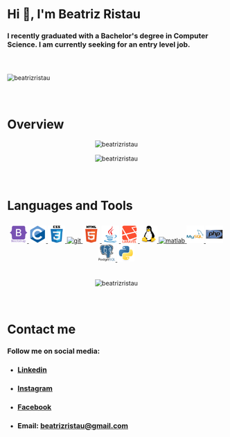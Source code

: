 <div align="left">
    <h1>Hi 👋, I'm Beatriz Ristau</h1>
    <h3>I recently graduated with a Bachelor's degree in Computer Science. I am currently seeking for an entry level job.</h3>
</div>

<!-- profile views -->
<div style="padding-top: 2em">
    <p align="left"> <img src="https://komarev.com/ghpvc/?username=beatrizristau&label=Profile%20views&color=0e75b6&style=flat" alt="beatrizristau" /> </p>
</div>

<!-- GitHub stats & Overview-->
<div style="padding-top: 2em">
    <h1 align="left">Overview</h1>
    <p align="center"><img align="center" src="https://github-readme-stats.vercel.app/api?username=beatrizristau&show_icons=true&locale=en&theme=tokyonight" alt="beatrizristau" /></p>
    <p align="center"><img align="center" src="https://github-readme-streak-stats.herokuapp.com/?user=beatrizristau&theme=tokyonight" alt="beatrizristau" /></p>
</div>

<!-- languages and tools -->
<div style="padding-top: 30px">
    <h1 align="left" style="padding-bottom: 10px">Languages and Tools</h1>
    <p align="center"> 
    <a href="https://getbootstrap.com" target="_blank" rel="noreferrer"> <img src="https://raw.githubusercontent.com/devicons/devicon/master/icons/bootstrap/bootstrap-plain-wordmark.svg" alt="bootstrap" width="40" height="40"/> </a> 
    <a href="https://www.cprogramming.com/" target="_blank" rel="noreferrer"> <img src="https://raw.githubusercontent.com/devicons/devicon/master/icons/c/c-original.svg" alt="c" width="40" height="40"/> </a> 
    <a href="https://www.w3schools.com/css/" target="_blank" rel="noreferrer"> <img src="https://raw.githubusercontent.com/devicons/devicon/master/icons/css3/css3-original-wordmark.svg" alt="css3" width="40" height="40"/> </a> 
    <a href="https://git-scm.com/" target="_blank" rel="noreferrer"> <img src="https://www.vectorlogo.zone/logos/git-scm/git-scm-icon.svg" alt="git" width="40" height="40"/> </a> 
    <a href="https://www.w3.org/html/" target="_blank" rel="noreferrer"> <img src="https://raw.githubusercontent.com/devicons/devicon/master/icons/html5/html5-original-wordmark.svg" alt="html5" width="40" height="40"/> </a> 
    <a href="https://www.java.com" target="_blank" rel="noreferrer"> <img src="https://raw.githubusercontent.com/devicons/devicon/master/icons/java/java-original.svg" alt="java" width="40" height="40"/> </a> 
    <a href="https://laravel.com/" target="_blank" rel="noreferrer"> <img src="https://raw.githubusercontent.com/devicons/devicon/master/icons/laravel/laravel-plain-wordmark.svg" alt="laravel" width="40" height="40"/> </a> 
    <a href="https://www.linux.org/" target="_blank" rel="noreferrer"> <img src="https://raw.githubusercontent.com/devicons/devicon/master/icons/linux/linux-original.svg" alt="linux" width="40" height="40"/> </a> 
    <a href="https://www.mathworks.com/" target="_blank" rel="noreferrer"> <img src="https://upload.wikimedia.org/wikipedia/commons/2/21/Matlab_Logo.png" alt="matlab" width="40" height="40"/> </a> 
    <a href="https://www.mysql.com/" target="_blank" rel="noreferrer"> <img src="https://raw.githubusercontent.com/devicons/devicon/master/icons/mysql/mysql-original-wordmark.svg" alt="mysql" width="40" height="40"/> </a> 
    <a href="https://www.php.net" target="_blank" rel="noreferrer"> <img src="https://raw.githubusercontent.com/devicons/devicon/master/icons/php/php-original.svg" alt="php" width="40" height="40"/> </a> 
    <a href="https://www.postgresql.org" target="_blank" rel="noreferrer"> <img src="https://raw.githubusercontent.com/devicons/devicon/master/icons/postgresql/postgresql-original-wordmark.svg" alt="postgresql" width="40" height="40"/> </a> 
    <a href="https://www.python.org" target="_blank" rel="noreferrer"> <img src="https://raw.githubusercontent.com/devicons/devicon/master/icons/python/python-original.svg" alt="python" width="40" height="40"/> </a> 
    </p>
</div>

<!-- top languages card -->
<div style="padding-top: 10px" align="center">
    <p><img src="https://github-readme-stats.vercel.app/api/top-langs?username=beatrizristau&show_icons=true&locale=en&theme=tokyonight" alt="beatrizristau" /></p>
</div>

<!-- contact me -->
<div style="padding-top: 2em">
    <h1 align="left">Contact me</h1>
    <h3>Follow me on social media:</h3>
    <ul>
        <li><h3><a href="https://www.linkedin.com/in/beatrizristau">Linkedin</a></h3></li>
        <li><h3><a href="https://www.instagram.com/beatrizristau/">Instagram</a></h3></li>
        <li><h3><a href="https://www.facebook.com/beatriz.ristau">Facebook</a></h3></li>
        <li><h3>Email: <a href="mailto:beatrizristau@gmail.com">beatrizristau@gmail.com</a></h3></li>
</div>

